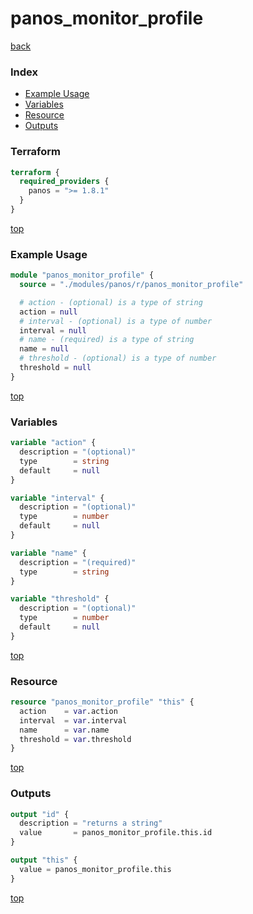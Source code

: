 # panos_monitor_profile

[back](../panos.md)

### Index

- [Example Usage](#example-usage)
- [Variables](#variables)
- [Resource](#resource)
- [Outputs](#outputs)

### Terraform

```terraform
terraform {
  required_providers {
    panos = ">= 1.8.1"
  }
}
```

[top](#index)

### Example Usage

```terraform
module "panos_monitor_profile" {
  source = "./modules/panos/r/panos_monitor_profile"

  # action - (optional) is a type of string
  action = null
  # interval - (optional) is a type of number
  interval = null
  # name - (required) is a type of string
  name = null
  # threshold - (optional) is a type of number
  threshold = null
}
```

[top](#index)

### Variables

```terraform
variable "action" {
  description = "(optional)"
  type        = string
  default     = null
}

variable "interval" {
  description = "(optional)"
  type        = number
  default     = null
}

variable "name" {
  description = "(required)"
  type        = string
}

variable "threshold" {
  description = "(optional)"
  type        = number
  default     = null
}
```

[top](#index)

### Resource

```terraform
resource "panos_monitor_profile" "this" {
  action    = var.action
  interval  = var.interval
  name      = var.name
  threshold = var.threshold
}
```

[top](#index)

### Outputs

```terraform
output "id" {
  description = "returns a string"
  value       = panos_monitor_profile.this.id
}

output "this" {
  value = panos_monitor_profile.this
}
```

[top](#index)